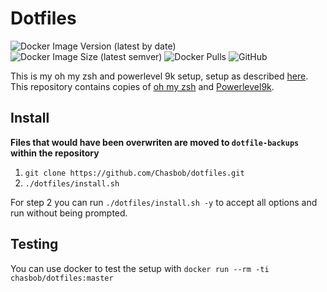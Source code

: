 # Dotfiles

![Docker Image Version (latest by date)](https://img.shields.io/docker/v/chasbob/dotfiles?style=plastic) ![Docker Image Size (latest semver)](https://img.shields.io/docker/image-size/chasbob/dotfiles?style=plastic)  ![Docker Pulls](https://img.shields.io/docker/pulls/chasbob/dotfiles?style=plastic) ![GitHub](https://img.shields.io/github/license/chasbob/dotfiles)

This is my oh my zsh and powerlevel 9k setup, setup as described [here](https://www.atlassian.com/git/tutorials/dotfiles).\
This repository contains copies of [oh my zsh](https://github.com/robbyrussell/oh-my-zsh) and [Powerlevel9k](https://github.com/bhilburn/powerlevel9k).

## Install

**Files that would have been overwriten are moved to `dotfile-backups` within the repository**

1. `git clone https://github.com/Chasbob/dotfiles.git`
2. `./dotfiles/install.sh`

For step 2 you can run `./dotfiles/install.sh -y` to accept all options and run without being prompted.


## Testing

You can use docker to test the setup with `docker run --rm -ti chasbob/dotfiles:master`

